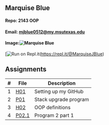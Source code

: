 ## Marquise Blue
#### Repo: 2143 OOP
#### Email: mjblue0512@my.msutexas.edu
#### Image:![Marquise Blue](https://www.facebook.com/photo?fbid=3229366190408848&set=a.157263194285845)
[![Run on Repl.it](https://repl.it/badge/github/MarquiseJBlue/CMPS2143)(https://repl.it/@MarquiseJBlue)

## Assignments
|   #   | File        | Description                      |
| :---: | --------    | -------------------------------- |
|   1   | [H01](https://github.com/MarquiseJBlue/2143-OOP-Blue/tree/master/Assignments/H01)| Setting up my GitHub             |
|   2   | [P01](https://github.com/MarquiseJBlue/2143-OOP-Blue/tree/master/Assignments/p01)| Stack upgrade program            |
|   3   | [H02](https://github.com/MarquiseJBlue/2143-OOP-Blue/tree/master/Assignments/H02)| OOP definitions                  |
|   4   | [P02.1](https://github.com/MarquiseJBlue/2143-OOP-Blue/tree/master/Assignments/p02)|Program 2 part 1              |
